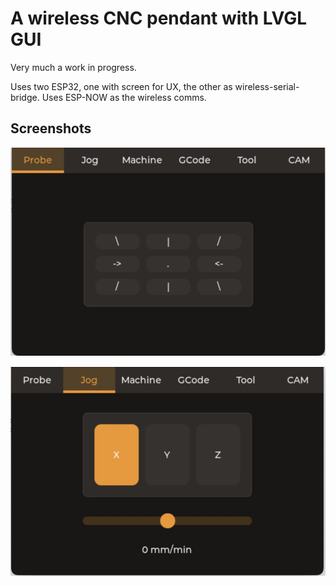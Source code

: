 # A wireless CNC pendant with LVGL GUI

Very much a work in progress.

Uses two ESP32, one with screen for UX, the other as wireless-serial-bridge. Uses ESP-NOW as the wireless comms.

## Screenshots

![Main Screen](/docs/images/screen_main.jpeg)

![Jog Screen](/docs/images/screen_jog.jpeg)

